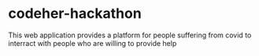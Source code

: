 # codeher-hackathon
This web application provides a platform for people suffering from covid to interract with people who are willing to provide help 
